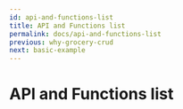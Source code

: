 ```yaml
---
id: api-and-functions-list
title: API and Functions list
permalink: docs/api-and-functions-list
previous: why-grocery-crud
next: basic-example
---
```


# API and Functions list

